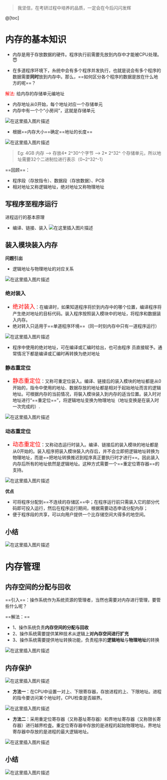 ﻿> 我坚信，在考研过程中培养的品质，一定会在今后闪闪发辉

@[toc]
# 内存的基本知识
- 内存是用于存放数据的硬件。程序执行前需要先放到内存中才能被CPU处理。:innocent:

- 在多道程序环境下，糸统中会有多个程序并发执行，也就是说会有多个程序的数据需要**同时**放到内存中。那么，==如何区分各个程序的数据是放在什么地方的呢==？

<font color=red>解法:</font>   给内存的存储单元编地址
- 内存地址从0开始，每个地址对应一个存储单元
- 内存中有一个个“小房间”，这就是存储单元

![在这里插入图片描述](https://img-blog.csdnimg.cn/20210710171440222.png?x-oss-process=image/watermark,type_ZmFuZ3poZW5naGVpdGk,shadow_10,text_aHR0cHM6Ly9ibG9nLmNzZG4ubmV0L1F1YW50dW1Zb3U=,size_16,color_FFFFFF,t_70)

- 根据==内存大小==确定==地址的长度==

![在这里插入图片描述](https://img-blog.csdnimg.cn/20210710171702708.png)

> Eg: 4GB  内存   -->  存放4* 2^30^个字节  --> 2* 2^32^ 个存储单元，所以地址需要32个二进制位进行表示（0~2^32^-1）


==回顾==：   
-  程序段（存放指令）、数据段（存放数据）、PCB
- 相对地址又称逻辑地址，绝对地址又称物理地址


## 写程序至程序运行
进程运行的基本原理
- 编译、链接、装入
![在这里插入图片描述](https://img-blog.csdnimg.cn/20210710172729522.png?x-oss-process=image/watermark,type_ZmFuZ3poZW5naGVpdGk,shadow_10,text_aHR0cHM6Ly9ibG9nLmNzZG4ubmV0L1F1YW50dW1Zb3U=,size_16,color_FFFFFF,t_70)
## 装入模块装入内存
**问题引出**
- 逻辑地址与物理地址的对应关系

![在这里插入图片描述](https://img-blog.csdnimg.cn/20210710173835949.png?x-oss-process=image/watermark,type_ZmFuZ3poZW5naGVpdGk,shadow_10,text_aHR0cHM6Ly9ibG9nLmNzZG4ubmV0L1F1YW50dW1Zb3U=,size_16,color_FFFFFF,t_70)
### 绝对装入
- <font color=red size=4>绝对装入</font>：在编译时，如果知道程序将於到内存中的哪个位置，编译程序将产生绝对地址的目标代码。装入程序按照装入模块中的地址，将程序和数据装入内存。
- 绝对转入只适用于==单道程序环境==（同一时刻内存中只有一道程序运行）


![在这里插入图片描述](https://img-blog.csdnimg.cn/20210710174412655.png?x-oss-process=image/watermark,type_ZmFuZ3poZW5naGVpdGk,shadow_10,text_aHR0cHM6Ly9ibG9nLmNzZG4ubmV0L1F1YW50dW1Zb3U=,size_16,color_FFFFFF,t_70)
- 程序中使用的绝对地址，可在编译或汇编时给出，也可由程序
员直接赋予。通常情况下都是编译或汇编时再转换为绝对地址
### 静态重定位
- <font color=red size=4>静态重定位</font>：又称可重定位装入。编译、链接后的装入模块的地址都是从0开始的，指令中使用的地址、数据存放的地址都是相对于起始地址而言的逻辑地址。可根据内存的当前情况，将裝入模块装入到内存的适当位置。装入时对地址进行“==重定位==”，将逻辑地址变换为物理地址（地址变换是在装入时一次完成的）.


![在这里插入图片描述](https://img-blog.csdnimg.cn/20210710180031786.png?x-oss-process=image/watermark,type_ZmFuZ3poZW5naGVpdGk,shadow_10,text_aHR0cHM6Ly9ibG9nLmNzZG4ubmV0L1F1YW50dW1Zb3U=,size_16,color_FFFFFF,t_70)
### 动态重定位
- <font color=red size=4>动态重定位</font>：又称动态运行时装入。编译、链接后的装入模块的地址都是从0开始的。装入程序把装入模块裝入内存后，并不会立即把逻辑地址转换为物理地址，而是==把地址转换推迟到程序真正要执行时才进行==。因此装入内存后所有的地址依然是逻辑地址。这种方式需要一个==重定位寄存器==的支持。

![在这里插入图片描述](https://img-blog.csdnimg.cn/20210710193735407.png?x-oss-process=image/watermark,type_ZmFuZ3poZW5naGVpdGk,shadow_10,text_aHR0cHM6Ly9ibG9nLmNzZG4ubmV0L1F1YW50dW1Zb3U=,size_16,color_FFFFFF,t_70)

**优点**
- 可将程序分配到==不连续的存储区==中；在程序运行前只需装入它的部分代码即可投入运行，然后在程序运行期间，根据需要动态申请分配内存；
- 便于程序段的共享，可以向用户提供一个比存储空间大得多的地空间。

## 小结
![在这里插入图片描述](https://img-blog.csdnimg.cn/20210710194320149.png?x-oss-process=image/watermark,type_ZmFuZ3poZW5naGVpdGk,shadow_10,text_aHR0cHM6Ly9ibG9nLmNzZG4ubmV0L1F1YW50dW1Zb3U=,size_16,color_FFFFFF,t_70)

# 内存管理
## 内存空间的分配与回收
==引入==：操作系统作为系统资源的管理者，当然也需要对内存进行管理，要管些什么呢？

==解法：==
- 1、操作系统负责**内存空间的分配与回收**
- 2、操作系统需要提供某种技术从逻辑上**对內存空间进行扩充**
- 3、操作系统需要提供地址转换功能，负责程序的**逻辑地址**与**物理地址**的转换


![在这里插入图片描述](https://img-blog.csdnimg.cn/20210710195703743.png?x-oss-process=image/watermark,type_ZmFuZ3poZW5naGVpdGk,shadow_10,text_aHR0cHM6Ly9ibG9nLmNzZG4ubmV0L1F1YW50dW1Zb3U=,size_16,color_FFFFFF,t_70)
## 内存保护
![在这里插入图片描述](https://img-blog.csdnimg.cn/20210710200401560.png?x-oss-process=image/watermark,type_ZmFuZ3poZW5naGVpdGk,shadow_10,text_aHR0cHM6Ly9ibG9nLmNzZG4ubmV0L1F1YW50dW1Zb3U=,size_16,color_FFFFFF,t_70)
- **方法一**：在CPU中设置一对上、下限寄存器，存放进程的上、下限地址。进程的指令要访问某个地址时，CPU检查是否越界。

![在这里插入图片描述](https://img-blog.csdnimg.cn/2021071020041335.png?x-oss-process=image/watermark,type_ZmFuZ3poZW5naGVpdGk,shadow_10,text_aHR0cHM6Ly9ibG9nLmNzZG4ubmV0L1F1YW50dW1Zb3U=,size_16,color_FFFFFF,t_70)

- **方法二**：采用重定位寄存器（又称基址寄存器）和界地址寄存器（又称限长寄存器）进行越界检査。重定位寄存器中存放的是进程的起始物理地址。界地址寄存器中存放的是进程的最大逻辑地址。

![在这里插入图片描述](https://img-blog.csdnimg.cn/20210710200802201.png?x-oss-process=image/watermark,type_ZmFuZ3poZW5naGVpdGk,shadow_10,text_aHR0cHM6Ly9ibG9nLmNzZG4ubmV0L1F1YW50dW1Zb3U=,size_16,color_FFFFFF,t_70)
## 小结
![在这里插入图片描述](https://img-blog.csdnimg.cn/20210710202333221.png?x-oss-process=image/watermark,type_ZmFuZ3poZW5naGVpdGk,shadow_10,text_aHR0cHM6Ly9ibG9nLmNzZG4ubmV0L1F1YW50dW1Zb3U=,size_16,color_FFFFFF,t_70)

